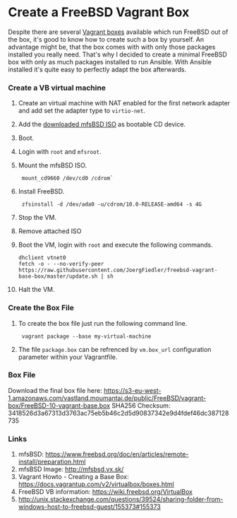 # Create a FreeBSD Vagrant Box

Despite there are several [Vagrant boxes](http://www.vagrantbox.es/) available which run FreeBSD out of the box, it's good to know how to create such a box by yourself. An advantage might be, that the box comes with with only those packages installed you really need. That's why I decided to create a minimal FreeBSD box with only as much packages installed to run Ansible. With Ansible installed it's quite easy to perfectly adapt the box afterwards. 

### Create a VB virtual machine

1. Create an virtual machine with NAT enabled for the first network adapter and add set the adapter type to `virtio-net`. 

2. Add the [downloaded mfsBSD ISO](http://mfsbsd.vx.sk/) as bootable CD device.

3. Boot.

4. Login with `root` and `mfsroot`.

5. Mount the mfsBSD ISO.

        mount_cd9660 /dev/cd0 /cdrom`
        
6. Install FreeBSD.

        zfsinstall -d /dev/ada0 -u/cdrom/10.0-RELEASE-amd64 -s 4G
        
8. Stop the VM.
9. Remove attached ISO
10. Boot the VM, login with `root` and execute the following commands.

        dhclient vtnet0
        fetch -o - --no-verify-peer https://raw.githubusercontent.com/JoergFiedler/freebsd-vagrant-base-box/master/update.sh | sh
        
10. Halt the VM. 

### Create the Box File

1. To create the box file just run the following command line.

        vagrant package --base my-virtual-machine

2. The file `package.box` can be refrenced by `vm.box_url` configuration parameter within your Vagrantfile.


### Box File

Download the final box file here: https://s3-eu-west-1.amazonaws.com/vastland.moumantai.de/public/FreeBSD/vagrant-box/FreeBSD-10-vagrant-base.box
SHA256 Checksum: 3418526d3a67313d3763ac75eb5b46c2d5d90837342e9d4fdef46dc387128735

### Links
1. mfsBSD: https://www.freebsd.org/doc/en/articles/remote-install/preparation.html
2. mfsBSD Image: http://mfsbsd.vx.sk/
3. Vagrant Howto - Creating a Base Box: https://docs.vagrantup.com/v2/virtualbox/boxes.html
4. FreeBSD VB information: https://wiki.freebsd.org/VirtualBox
5. http://unix.stackexchange.com/questions/39524/sharing-folder-from-windows-host-to-freebsd-guest/155373#155373
